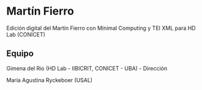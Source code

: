 # Martín Fierro

Edición digital del Martín Fierro con Minimal Computing y TEI XML para HD Lab (CONICET)


## Equipo


  Gimena del Rio (HD Lab - IIBICRIT, CONICET - UBA) - Dirección
	
  María Agustina Ryckeboer (USAL)
